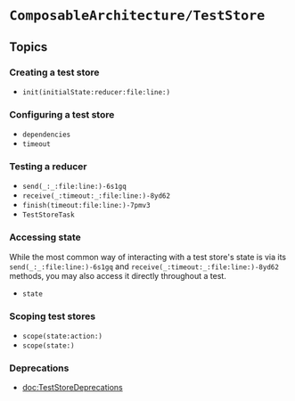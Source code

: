 # ``ComposableArchitecture/TestStore``

## Topics

### Creating a test store

- ``init(initialState:reducer:file:line:)``

### Configuring a test store

- ``dependencies``
- ``timeout``

### Testing a reducer

- ``send(_:_:file:line:)-6s1gq``
- ``receive(_:timeout:_:file:line:)-8yd62``
- ``finish(timeout:file:line:)-7pmv3``
- ``TestStoreTask``

### Accessing state

While the most common way of interacting with a test store's state is via its ``send(_:_:file:line:)-6s1gq`` and ``receive(_:timeout:_:file:line:)-8yd62`` methods, you may also access it directly throughout a test.

- ``state``

### Scoping test stores

- ``scope(state:action:)``
- ``scope(state:)``

### Deprecations

- <doc:TestStoreDeprecations>
